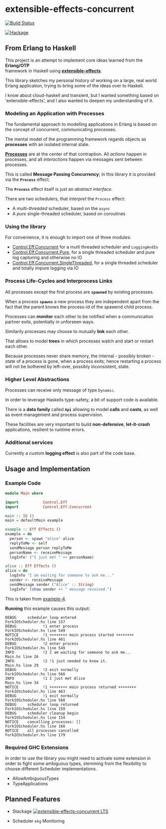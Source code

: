 # extensible-effects-concurrent

[![Build Status](https://travis-ci.org/sheyll/extensible-effects-concurrent.svg?branch=master)](https://travis-ci.org/sheyll/extensible-effects-concurrent)

[![Hackage](https://img.shields.io/hackage/v/extensible-effects-concurrent.svg?style=flat)](http://hackage.haskell.org/package/extensible-effects-concurrent)

## From Erlang to Haskell

This project is an attempt to implement core ideas learned from the **Erlang/OTP**  
framework in Haskell using **[extensible-effects](http://hackage.haskell.org/package/extensible-effects)**.

This library sketches my personal history of working on a large, real world Erlang
application, trying to bring some of the ideas over to Haskell.

I know about cloud-haskell and transient, but I wanted something based on 
'extensible-effects', and I also wanted to deepen my understanding of it.

### Modeling an Application with Processes

The fundamental approach to modelling applications in Erlang is
based on the concept of concurrent, communicating processes.

The mental model of the programming framework regards objects as **processes**
with an isolated internal state. 

**[Processes](http://hackage.haskell.org/package/extensible-effects-concurrent-0.25.0/docs/Control-Eff-Concurrent-Process.html)** are at the center of that contraption. All *actions*
happen in processes, and all *interactions* happen via messages sent
between processes. 

This is called **Message Passing Concurrency**;
in this library it is provided via the **`Process`** effect. 

The **`Process`** effect itself is just an *abstract interface*.

There are two schedulers, that *interpret* the `Process` effect:

- A *multi-threaded* scheduler, based on the `async`
- A *pure* single-threaded scheduler, based on coroutines

### Using the library

For convenience, it is enough to import one of three modules:

- [Control.Eff.Concurrent](http://hackage.haskell.org/package/extensible-effects-concurrent/docs/Control-Eff-Concurrent.html) for a multi threaded scheduler and `LoggingAndIo`
- [Control.Eff.Concurrent.Pure](http://hackage.haskell.org/package/extensible-effects-concurrent/docs/Control-Eff-Concurrent-Pure.html), for a single threaded scheduler and pure log capturing and otherwise no IO
- [Control.Eff.Concurrent.SingleThreaded](http://hackage.haskell.org/package/extensible-effects-concurrent/docs/Control-Eff-Concurrent-SingleThreaded.html), for a single threaded scheduler and totally impure logging via IO

### Process Life-Cycles and Interprocess Links

All processes except the first process are **`spawned`** by existing 
processes.

When a process **`spawns`** a new process they are independent apart from the fact that
the parent knows the process-id of the spawend child process.
 
Processes can **monitor** each other to be notified when a communication partner exits, 
potentially in unforseen ways.

Similarily processes may choose to mutually **link** each other.

That allows to model **trees** in which processes watch and start or
restart each other.

Because processes never share memory, the internal - possibly broken - state of 
a process is gone, when a process exits; hence restarting a process will not
be bothered by left-over, possibly inconsistent, state. 

### Higher Level Abstractions

Processes can receive only message of type `Dynamic`.

In order to leverage Haskells type-safety, a bit of support code is available.

There is a **data family** called **`Api`** allowing to model **calls** and 
**casts**, as well as event management and process supervision.

These facilities are very important to build **non-defensive**, **let-it-crash**
applications, resilient to runtime errors.   

### Additional services

Currently a custom **logging effect** is also part of the code base.

## Usage and Implementation

### Example Code

```haskell
module Main where

import           Control.Eff
import           Control.Eff.Concurrent

main :: IO ()
main = defaultMain example

example :: Eff Effects ()
example = do
  person <- spawn "alice" alice
  replyToMe <- self
  sendMessage person replyToMe
  personName <- receiveMessage
  logInfo' ("I just met " ++ personName)

alice :: Eff Effects ()
alice = do
  logInfo "I am waiting for someone to ask me..."
  sender <- receiveMessage
  sendMessage sender ("Alice" :: String)
  logInfo' (show sender ++ " message received.")

```
This is taken from [example-4](./examples/example-4/Main.hs).


**Running** this example causes this output:

```text
DEBUG     scheduler loop entered                                                   ForkIOScheduler.hs line 157
DEBUG            !1 enter process                                                            ForkIOScheduler.hs line 549
NOTICE           !1 ++++++++ main process started ++++++++                                   ForkIOScheduler.hs line 461
DEBUG            !2 enter process                                                            ForkIOScheduler.hs line 549
INFO             !2 I am waiting for someone to ask me...                                               Main.hs line 26
INFO             !2 !1 just needed to know it.                                                          Main.hs line 29
DEBUG            !2 exit normally                                                            ForkIOScheduler.hs line 568
INFO             !1 I just met Alice                                                                    Main.hs line 34
NOTICE           !1 ++++++++ main process returned ++++++++                                  ForkIOScheduler.hs line 463
DEBUG            !1 exit normally                                                            ForkIOScheduler.hs line 568
DEBUG     scheduler loop returned                                                  ForkIOScheduler.hs line 159
DEBUG     scheduler cleanup begin                                                  ForkIOScheduler.hs line 154
NOTICE    cancelling processes: []                                                 ForkIOScheduler.hs line 168
NOTICE    all processes cancelled                                                  ForkIOScheduler.hs line 179
```

### Required GHC Extensions

In order to use the library you might need to activate some extension
in order to fight some ambiguous types, stemming from the flexibility to
choose different Scheduler implementations.

- AllowAmbiguousTypes
- TypeApplications


## Planned Features

- Stackage [![extensible-effects-concurrent LTS](http://stackage.org/package/extensible-effects-concurrent/badge/lts)](http://stackage.org/lts/package/extensible-effects-concurrent)

- Scheduler `ekg` Monitoring
